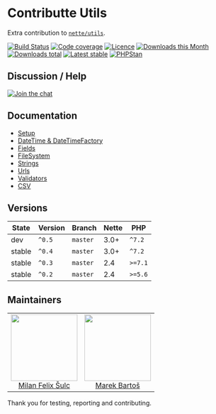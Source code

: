# Contributte Utils

Extra contribution to [`nette/utils`](https://github.com/nette/utils).

[![Build Status](https://img.shields.io/travis/contributte/utils.svg?style=flat-square)](https://travis-ci.org/contributte/utils)
[![Code coverage](https://img.shields.io/coveralls/contributte/utils.svg?style=flat-square)](https://coveralls.io/r/contributte/utils)
[![Licence](https://img.shields.io/packagist/l/contributte/utils.svg?style=flat-square)](https://packagist.org/packages/contributte/utils)
[![Downloads this Month](https://img.shields.io/packagist/dm/contributte/utils.svg?style=flat-square)](https://packagist.org/packages/contributte/utils)
[![Downloads total](https://img.shields.io/packagist/dt/contributte/utils.svg?style=flat-square)](https://packagist.org/packages/contributte/utils)
[![Latest stable](https://img.shields.io/packagist/v/contributte/utils.svg?style=flat-square)](https://packagist.org/packages/contributte/utils)
[![PHPStan](https://img.shields.io/badge/PHPStan-enabled-brightgreen.svg?style=flat-square)](https://github.com/phpstan/phpstan)

## Discussion / Help

[![Join the chat](https://img.shields.io/gitter/room/contributte/contributte.svg?style=flat-square)](http://bit.ly/ctteg)

## Documentation

- [Setup](.docs/README.md#setup)
- [DateTime & DateTimeFactory](.docs/README.md#datetime--datetimefactory)
- [Fields](.docs/README.md#fields)
- [FileSystem](.docs/README.md#filesystem)
- [Strings](.docs/README.md#strings)
- [Urls](.docs/README.md#urls)
- [Validators](.docs/README.md#validators)
- [CSV](.docs/README.md#csv)

## Versions

| State       | Version | Branch   | Nette | PHP     |
|-------------|---------|----------|-------|---------|
| dev         | `^0.5`  | `master` | 3.0+  | `^7.2`  |
| stable      | `^0.4`  | `master` | 3.0+  | `^7.2`  |
| stable      | `^0.3`  | `master` | 2.4   | `>=7.1` |
| stable      | `^0.2`  | `master` | 2.4   | `>=5.6` |

## Maintainers

<table>
  <tbody>
    <tr>
      <td align="center">
        <a href="https://github.com/f3l1x">
            <img width="150" height="150" src="https://avatars2.githubusercontent.com/u/538058?v=3&s=150">
        </a>
        </br>
        <a href="https://github.com/f3l1x">Milan Felix Šulc</a>
      </td>
      <td align="center">
        <a href="https://github.com/mabar">
            <img width="150" height="150" src="https://avatars0.githubusercontent.com/u/20974277?s=150&v=4">
        </a>
        </br>
        <a href="https://github.com/mabar">Marek Bartoš</a>
      </td>
    </tr>
  </tbody>
</table>

Thank you for testing, reporting and contributing.
